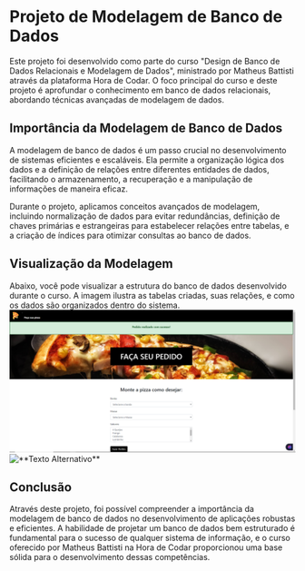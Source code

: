 # Projeto de Modelagem de Banco de Dados

Este projeto foi desenvolvido como parte do curso "Design de Banco de Dados Relacionais e Modelagem de Dados", ministrado por Matheus Battisti através da plataforma Hora de Codar. O foco principal do curso e deste projeto é aprofundar o conhecimento em banco de dados relacionais, abordando técnicas avançadas de modelagem de dados.

## Importância da Modelagem de Banco de Dados

A modelagem de banco de dados é um passo crucial no desenvolvimento de sistemas eficientes e escaláveis. Ela permite a organização lógica dos dados e a definição de relações entre diferentes entidades de dados, facilitando o armazenamento, a recuperação e a manipulação de informações de maneira eficaz.

Durante o projeto, aplicamos conceitos avançados de modelagem, incluindo normalização de dados para evitar redundâncias, definição de chaves primárias e estrangeiras para estabelecer relações entre tabelas, e a criação de índices para otimizar consultas ao banco de dados.

## Visualização da Modelagem

Abaixo, você pode visualizar a estrutura do banco de dados desenvolvido durante o curso. A imagem ilustra as tabelas criadas, suas relações, e como os dados são organizados dentro do sistema.
<img src="img/image.png" alt="Estrutura do Banco de Dados">
<img src="\img\Faça_Pedido.mp4" alt="**Texto Alternativo**">

## Conclusão

Através deste projeto, foi possível compreender a importância da modelagem de banco de dados no desenvolvimento de aplicações robustas e eficientes. A habilidade de projetar um banco de dados bem estruturado é fundamental para o sucesso de qualquer sistema de informação, e o curso oferecido por Matheus Battisti na Hora de Codar proporcionou uma base sólida para o desenvolvimento dessas competências.
